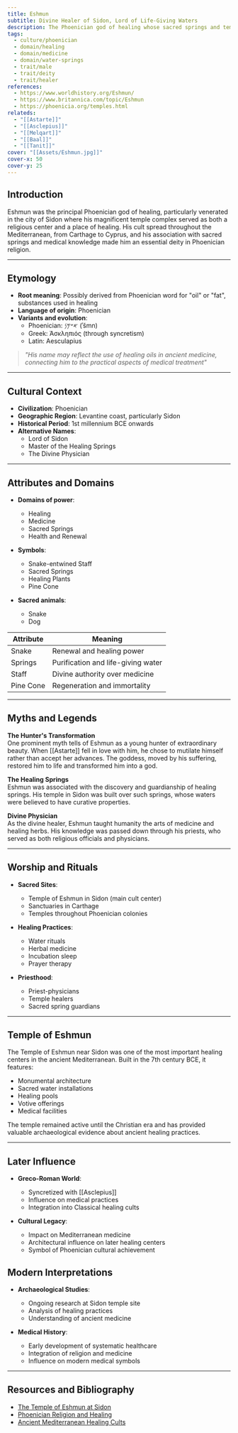 ```yaml
---
title: Eshmun
subtitle: Divine Healer of Sidon, Lord of Life-Giving Waters
description: The Phoenician god of healing whose sacred springs and temples brought health and renewal to the Mediterranean world
tags:
  - culture/phoenician
  - domain/healing
  - domain/medicine
  - domain/water-springs
  - trait/male
  - trait/deity
  - trait/healer
references:
  - https://www.worldhistory.org/Eshmun/
  - https://www.britannica.com/topic/Eshmun
  - https://phoenicia.org/temples.html
relateds:
  - "[[Astarte]]"
  - "[[Asclepius]]"
  - "[[Melqart]]"
  - "[[Baal]]"
  - "[[Tanit]]"
cover: "[[Assets/Eshmun.jpg]]"
cover-x: 50
cover-y: 25
---
```

## Introduction
Eshmun was the principal Phoenician god of healing, particularly venerated in the city of Sidon where his magnificent temple complex served as both a religious center and a place of healing. His cult spread throughout the Mediterranean, from Carthage to Cyprus, and his association with sacred springs and medical knowledge made him an essential deity in Phoenician religion.

---

## Etymology

- **Root meaning**: Possibly derived from Phoenician word for "oil" or "fat", substances used in healing
- **Language of origin**: Phoenician
- **Variants and evolution**: 
  - Phoenician: 𐤀𐤔𐤌𐤍 (ʾšmn)
  - Greek: Ἀσκληπιός (through syncretism)
  - Latin: Aesculapius

> _"His name may reflect the use of healing oils in ancient medicine, connecting him to the practical aspects of medical treatment"_

---

## Cultural Context

- **Civilization**: Phoenician
- **Geographic Region**: Levantine coast, particularly Sidon
- **Historical Period**: 1st millennium BCE onwards
- **Alternative Names**:
  - Lord of Sidon
  - Master of the Healing Springs
  - The Divine Physician

---

## Attributes and Domains

- **Domains of power**: 
  - Healing
  - Medicine
  - Sacred Springs
  - Health and Renewal

- **Symbols**: 
  - Snake-entwined Staff
  - Sacred Springs
  - Healing Plants
  - Pine Cone

- **Sacred animals**: 
  - Snake
  - Dog

| Attribute | Meaning |
|-----------|----------|
| Snake | Renewal and healing power |
| Springs | Purification and life-giving water |
| Staff | Divine authority over medicine |
| Pine Cone | Regeneration and immortality |

---

## Myths and Legends

**The Hunter's Transformation**  
One prominent myth tells of Eshmun as a young hunter of extraordinary beauty. When [[Astarte]] fell in love with him, he chose to mutilate himself rather than accept her advances. The goddess, moved by his suffering, restored him to life and transformed him into a god.

**The Healing Springs**  
Eshmun was associated with the discovery and guardianship of healing springs. His temple in Sidon was built over such springs, whose waters were believed to have curative properties.

**Divine Physician**  
As the divine healer, Eshmun taught humanity the arts of medicine and healing herbs. His knowledge was passed down through his priests, who served as both religious officials and physicians.

---

## Worship and Rituals

- **Sacred Sites**: 
  - Temple of Eshmun in Sidon (main cult center)
  - Sanctuaries in Carthage
  - Temples throughout Phoenician colonies

- **Healing Practices**: 
  - Water rituals
  - Herbal medicine
  - Incubation sleep
  - Prayer therapy

- **Priesthood**: 
  - Priest-physicians
  - Temple healers
  - Sacred spring guardians

---

## Temple of Eshmun

The Temple of Eshmun near Sidon was one of the most important healing centers in the ancient Mediterranean. Built in the 7th century BCE, it features:

- Monumental architecture
- Sacred water installations
- Healing pools
- Votive offerings
- Medical facilities

The temple remained active until the Christian era and has provided valuable archaeological evidence about ancient healing practices.

---

## Later Influence

- **Greco-Roman World**: 
  - Syncretized with [[Asclepius]]
  - Influence on medical practices
  - Integration into Classical healing cults

- **Cultural Legacy**: 
  - Impact on Mediterranean medicine
  - Architectural influence on later healing centers
  - Symbol of Phoenician cultural achievement

## Modern Interpretations

- **Archaeological Studies**: 
  - Ongoing research at Sidon temple site
  - Analysis of healing practices
  - Understanding of ancient medicine

- **Medical History**: 
  - Early development of systematic healthcare
  - Integration of religion and medicine
  - Influence on modern medical symbols

---

## Resources and Bibliography

- [The Temple of Eshmun at Sidon](https://www.worldhistory.org/Eshmun/)
- [Phoenician Religion and Healing](https://www.britannica.com/topic/Eshmun)
- [Ancient Mediterranean Healing Cults](https://www.jstor.org/stable/)
